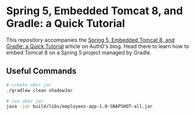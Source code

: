 # Spring 5, Embedded Tomcat 8, and Gradle: a Quick Tutorial

This repository accompanies the [Spring 5, Embedded Tomcat 8, and Gradle: a Quick Tutorial](https://auth0.com/blog/spring-5-embedded-tomcat-8-gradle-tutorial)
article on Auth0's blog. Head there to learn how to embed Tomcat 8 on a Spring 5 project managed by Gradle.

## Useful Commands


```bash
# create uber jar
./gradlew clean shadowJar

# run uber jar
java -jar build/libs/employees-app-1.0-SNAPSHOT-all.jar
```
